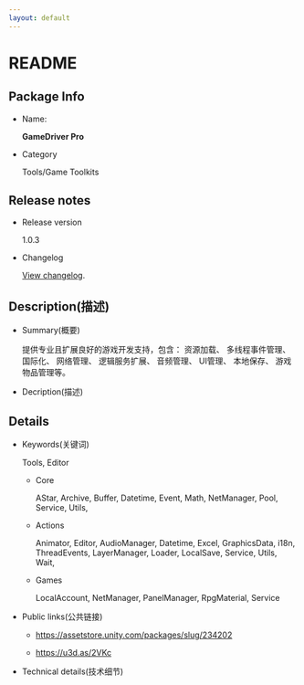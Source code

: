 ```yaml
---
layout: default
---
```


# README

## Package Info

+ Name: 
  
  **GameDriver Pro**

+ Category

  Tools/Game Toolkits

## Release notes

+ Release version

  1.0.3

+ Changelog

  [View changelog](/CHANGELOG.md).

## Description(描述)

+ Summary(概要)

  提供专业且扩展良好的游戏开发支持，包含： 资源加载、 多线程事件管理、 国际化、 网络管理、 逻辑服务扩展、 音频管理、 UI管理、 本地保存、 游戏物品管理等。

+ Decription(描述)

## Details

+ Keywords(关键词)

  Tools, Editor

  + Core
    
    AStar, Archive, Buffer, Datetime, Event, Math, NetManager, Pool, Service, Utils,

  + Actions
    
    Animator, Editor, AudioManager, Datetime, Excel, GraphicsData, i18n, ThreadEvents, LayerManager, Loader, LocalSave, Service, Utils, Wait,

  + Games
  
    LocalAccount, NetManager, PanelManager, RpgMaterial, Service

+ Public links(公共链接)

  - https://assetstore.unity.com/packages/slug/234202

  - https://u3d.as/2VKc

+ Technical details(技术细节)

